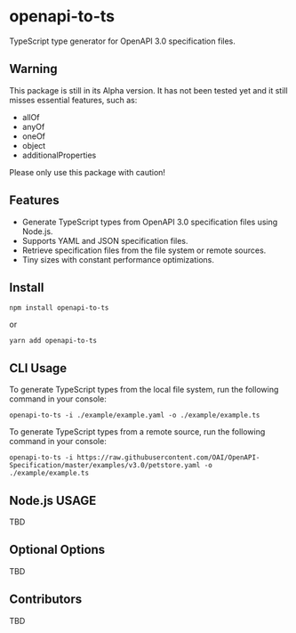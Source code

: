 # openapi-to-ts

TypeScript type generator for OpenAPI 3.0 specification files.

## Warning

This package is still in its Alpha version. It has not been tested yet and it still misses essential features, such as:

- allOf
- anyOf
- oneOf
- object
- additionalProperties

Please only use this package with caution!

## Features

- Generate TypeScript types from OpenAPI 3.0 specification files using Node.js.
- Supports YAML and JSON specification files.
- Retrieve specification files from the file system or remote sources.
- Tiny sizes with constant performance optimizations.

## Install

```shell
npm install openapi-to-ts
```

or

```shell
yarn add openapi-to-ts
```

## CLI Usage

To generate TypeScript types from the local file system, run the following command in your console:

```shell
openapi-to-ts -i ./example/example.yaml -o ./example/example.ts
```

To generate TypeScript types from a remote source, run the following command in your console:

```shell
openapi-to-ts -i https://raw.githubusercontent.com/OAI/OpenAPI-Specification/master/examples/v3.0/petstore.yaml -o ./example/example.ts
```

## Node.js USAGE

TBD

## Optional Options

TBD

## Contributors

TBD
